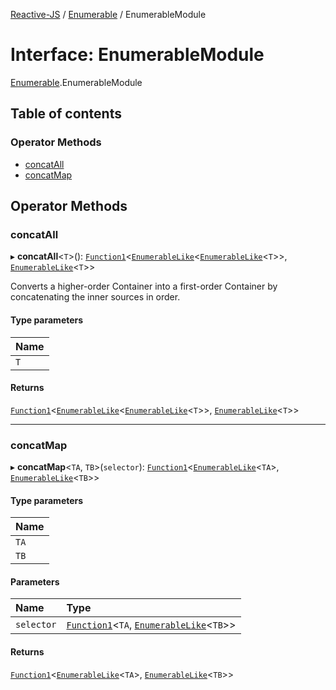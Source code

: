 [Reactive-JS](../README.md) / [Enumerable](../modules/Enumerable.md) / EnumerableModule

# Interface: EnumerableModule

[Enumerable](../modules/Enumerable.md).EnumerableModule

## Table of contents

### Operator Methods

- [concatAll](Enumerable.EnumerableModule.md#concatall)
- [concatMap](Enumerable.EnumerableModule.md#concatmap)

## Operator Methods

### concatAll

▸ **concatAll**<`T`\>(): [`Function1`](../modules/functions.md#function1)<[`EnumerableLike`](types.EnumerableLike.md)<[`EnumerableLike`](types.EnumerableLike.md)<`T`\>\>, [`EnumerableLike`](types.EnumerableLike.md)<`T`\>\>

Converts a higher-order Container into a first-order
Container by concatenating the inner sources in order.

#### Type parameters

| Name |
| :------ |
| `T` |

#### Returns

[`Function1`](../modules/functions.md#function1)<[`EnumerableLike`](types.EnumerableLike.md)<[`EnumerableLike`](types.EnumerableLike.md)<`T`\>\>, [`EnumerableLike`](types.EnumerableLike.md)<`T`\>\>

___

### concatMap

▸ **concatMap**<`TA`, `TB`\>(`selector`): [`Function1`](../modules/functions.md#function1)<[`EnumerableLike`](types.EnumerableLike.md)<`TA`\>, [`EnumerableLike`](types.EnumerableLike.md)<`TB`\>\>

#### Type parameters

| Name |
| :------ |
| `TA` |
| `TB` |

#### Parameters

| Name | Type |
| :------ | :------ |
| `selector` | [`Function1`](../modules/functions.md#function1)<`TA`, [`EnumerableLike`](types.EnumerableLike.md)<`TB`\>\> |

#### Returns

[`Function1`](../modules/functions.md#function1)<[`EnumerableLike`](types.EnumerableLike.md)<`TA`\>, [`EnumerableLike`](types.EnumerableLike.md)<`TB`\>\>
